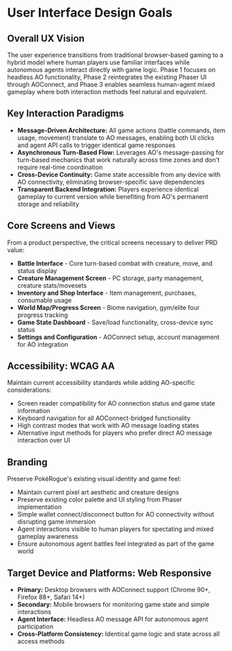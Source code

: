 # User Interface Design Goals

## Overall UX Vision
The user experience transitions from traditional browser-based gaming to a hybrid model where human players use familiar interfaces while autonomous agents interact directly with game logic. Phase 1 focuses on headless AO functionality, Phase 2 reintegrates the existing Phaser UI through AOConnect, and Phase 3 enables seamless human-agent mixed gameplay where both interaction methods feel natural and equivalent.

## Key Interaction Paradigms
- **Message-Driven Architecture:** All game actions (battle commands, item usage, movement) translate to AO messages, enabling both UI clicks and agent API calls to trigger identical game responses
- **Asynchronous Turn-Based Flow:** Leverages AO's message-passing for turn-based mechanics that work naturally across time zones and don't require real-time coordination
- **Cross-Device Continuity:** Game state accessible from any device with AO connectivity, eliminating browser-specific save dependencies
- **Transparent Backend Integration:** Players experience identical gameplay to current version while benefiting from AO's permanent storage and reliability

## Core Screens and Views
From a product perspective, the critical screens necessary to deliver PRD value:
- **Battle Interface** - Core turn-based combat with creature, move, and status display
- **Creature Management Screen** - PC storage, party management, creature stats/movesets
- **Inventory and Shop Interface** - Item management, purchases, consumable usage
- **World Map/Progress Screen** - Biome navigation, gym/elite four progress tracking
- **Game State Dashboard** - Save/load functionality, cross-device sync status
- **Settings and Configuration** - AOConnect setup, account management for AO integration

## Accessibility: WCAG AA
Maintain current accessibility standards while adding AO-specific considerations:
- Screen reader compatibility for AO connection status and game state information
- Keyboard navigation for all AOConnect-bridged functionality
- High contrast modes that work with AO message loading states
- Alternative input methods for players who prefer direct AO message interaction over UI

## Branding
Preserve PokéRogue's existing visual identity and game feel:
- Maintain current pixel art aesthetic and creature designs
- Preserve existing color palette and UI styling from Phaser implementation  
- Simple wallet connect/disconnect button for AO connectivity without disrupting game immersion
- Agent interactions visible to human players for spectating and mixed gameplay awareness
- Ensure autonomous agent battles feel integrated as part of the game world

## Target Device and Platforms: Web Responsive
- **Primary:** Desktop browsers with AOConnect support (Chrome 90+, Firefox 88+, Safari 14+)
- **Secondary:** Mobile browsers for monitoring game state and simple interactions
- **Agent Interface:** Headless AO message API for autonomous agent participation
- **Cross-Platform Consistency:** Identical game logic and state across all access methods
